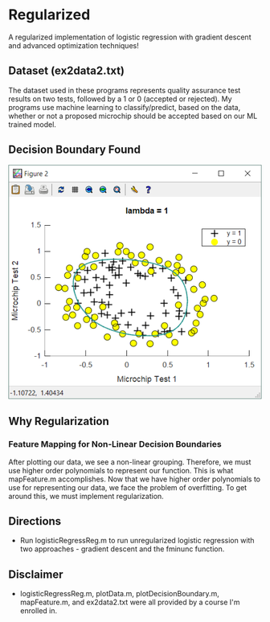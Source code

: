 # Regularized
A regularized implementation of logistic regression with gradient descent and advanced optimization techniques!

## Dataset (ex2data2.txt)
The dataset used in these programs represents quality assurance test results on two tests, followed by a 1 or 0 (accepted or rejected). My programs use machine learning to classify/predict, based on the data, whether or not a proposed microchip should be accepted based on our ML trained model.

## Decision Boundary Found
![Regularized Data Decision Boundary](https://github.com/Kyle-P/Machine-Learning-With-Octave/blob/master/Screenshots/DecisionBoundaryRegularized.PNG "The polynomial decision boundary fit by machine learning for this regularized training data")

## Why Regularization
### Feature Mapping for Non-Linear Decision Boundaries
After plotting our data, we see a non-linear grouping. Therefore, we must use higher order polynomials to represent our function. This is what mapFeature.m accomplishes. Now that we have higher order polynomials to use for representing our data, we face the problem of overfitting. To get around this, we must implement regularization.

## Directions
* Run logisticRegressReg.m to run unregularized logistic regression with two approaches - gradient descent and the fminunc function.

## Disclaimer
* logisticRegressReg.m, plotData.m, plotDecisionBoundary.m, mapFeature.m, and ex2data2.txt were all provided by a course I'm enrolled in.
